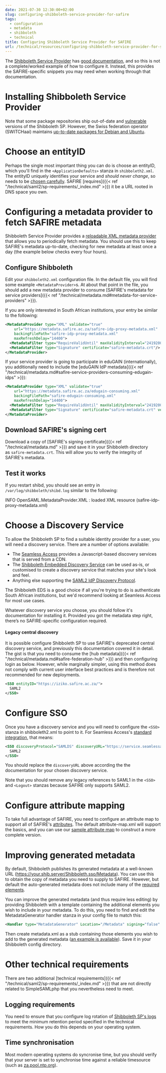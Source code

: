 ```yaml
---
date: 2021-07-30 12:30:00+02:00
slug: configuring-shibboleth-service-provider-for-safire
tags:
  - configuration
  - metadata
  - shibboleth
  - technical
title: Configuring Shibboleth Service Provider for SAFIRE
url: /technical/resources/configuring-shibboleth-service-provider-for-safire/
---
```


The [Shibboleth Service Provider](http://shibboleth.net/products/) has [good documentation](https://shibboleth.atlassian.net/wiki/spaces/SP3/overview), and so this is not a complete/worked example of how to configure it. Instead, this provides the SAFIRE-specific snippets you may need when working through that documentation.

# Installing Shibboleth Service Provider

Note that some package repositories ship out-of-date and [vulnerable](https://shibboleth.atlassian.net/wiki/spaces/SP3/pages/2067399654/SecurityAdvisories) versions of the Shibboleth SP. However, the Swiss federation operator (SWITCHaai) maintains [up-to-date packages for Debian and Ubuntu](http://pkg.switch.ch/switchaai/).

# Choose an entityID

Perhaps the single most important thing you can do is choose an entityID, which you'll find in the `<ApplicationDefaults>` stanza in `shibboleth2.xml`. The entityID uniquely identifies your service and *should never change*, so needs to be [chosen carefully](https://shibboleth.atlassian.net/wiki/spaces/CONCEPT/pages/928645134/EntityNaming). SAFIRE [requires]({{< ref "/technical/saml2/sp-requirements/_index.md" >}}) it be a URL rooted in DNS space you own.

# Configuring a metadata provider to fetch SAFIRE metadata

Shibboleth Service Provider provides a [reloadable XML metadata provider](https://shibboleth.atlassian.net/wiki/spaces/SP3/pages/2063696005/XMLMetadataProvider) that allows you to periodically fetch metadata. You should use this to keep SAFIRE's metadata up-to-date, checking for new metadata at least once a day (the example below checks every four hours).

## Configure Shibboleth

Edit your `shibboleth2.xml` configuration file. In the default file, you will find some example `<MetadataProvider>`s. At about that point in the file, you should add a new metadata provider to consume [SAFIRE's metadata for service providers]({{< ref "/technical/metadata.md#metadata-for-service-providers" >}}).

If you are only interested in South African institutions, your entry be similar to the following:

```xml
<MetadataProvider type="XML" validate="true"
    url="https://metadata.safire.ac.za/safire-idp-proxy-metadata.xml"
    backingFilePath="safire-idp-proxy-metadata.xml"
    maxRefreshDelay="14400">
  <MetadataFilter type="RequireValidUntil" maxValidityInterval="2419200"/>
  <MetadataFilter type="Signature" certificate="safire-metadata.crt"/>
</MetadataProvider>
```

If your service provider is going to participate in eduGAIN (internationally), you additionally need to include the [eduGAIN IdP metadata]({{< ref "/technical/metadata.md#safire-service-providers-consuming-edugain-idps" >}}):

```xml
<MetadataProvider type="XML" validate="true"
    url="https://metadata.safire.ac.za/edugain-consuming.xml"
    backingFilePath="safire-edugain-consuming.xml"
    maxRefreshDelay="14400">
  <MetadataFilter type="RequireValidUntil" maxValidityInterval="2419200"/>
  <MetadataFilter type="Signature" certificate="safire-metadata.crt" verifyBackup="false"/>
</MetadataProvider>
```

## Download SAFIRE's signing cert

Download a copy of [SAFIRE's signing certificate]({{< ref "/technical/metadata.md" >}}) and save it in your Shibboleth directory as `safire-metadata.crt`. This will allow you to verify the integrity of SAFIRE's metadata.

## Test it works

If you restart shibd, you should see an entry in `/var/log/shibboleth/shibd.log` similar to the following:

INFO OpenSAML.MetadataProvider.XML : loaded XML resource (safire-idp-proxy-metadata.xml)

# Choose a Discovery Service

To allow the Shibboleth SP to find a suitable identity provider for a user, you will need a discovery service. There are a number of options available:

 * The [Seamless Access](https://seamlessaccess.org/) provides a Javascript-based discovery services that is served from a CDN.
 * The [Shibboleth Embedded Discovery Service](https://shibboleth.atlassian.net/wiki/spaces/EDS10/overview) can be used as-is, or customised to create a discovery service that matches your site's look and feel.
 * Anything else supporting the [SAML2 IdP Discovery Protocol](https://wiki.oasis-open.org/security/IdpDiscoSvcProtonProfile).

The Shibboleth EDS is a good choice if all you're trying to do is authenticate South African institutions, but we'd recommend looking at Seamless Access for most use cases.

Whatever discovery service you choose, you should follow it's documentation for installing it. Provided you got the metadata step right, there’s no SAFIRE-specific configuration required.

#### Legacy central discovery

It is possible configure Shibboleth SP to use SAFIRE's deprecated central discovery service, and previously this documentation covered it in detail. The gist is that you need to consume the [hub metadata]({{< ref "/technical/metadata.md#safire-federation-hub" >}}) and then configuring login as below. However, while marginally simpler, using this method does not comply with current user interface best practices and is therefore not recommended for new deployments.

```xml
<SSO entityID="https://iziko.safire.ac.za/">
  SAML2
</SSO>
```

# Configure SSO

Once you have a discovery service and you will need to configure the `<SSO>` stanza in shibboleth2.xml to point to it. For Seamless Access's [standard integration](https://seamlessaccess.atlassian.net/wiki/spaces/DOCUMENTAT/pages/84738148/Standard+Integration), that means:

```xml
<SSO discoveryProtocol="SAMLDS" discoveryURL="https://service.seamlessaccess.org/ds">
  SAML2
</SSO>
```

You should replace the `discoveryURL` above according the the documentation for your chosen discovery service.

Note that you should remove any legacy references to SAML1 in the `<SSO>` and `<Logout>` stanzas because SAFIRE only supports SAML2.

# Configure attribute mapping

To take full advantage of SAFIRE, you need to configure an attribute map to support all of SAFIRE's [attributes](/technical/attributes/). The default attribute-map.xml will support the basics, and you can use our [sample attribute map](https://testsp.safire.ac.za/attribute-map.xml) to construct a more complete version.

# Improving generated metadata

By default, Shibboleth publishes its generated metadata at a well-known URL (https://your.shib.server/Shibboleth.sso/Metadata). You can use this to obtain the copy of metadata you need to supply to SAFIRE. However, but default the auto-generated metadata does not include many of the [required elements](/technical/saml2/idp-requirements/).

You can improve the generated metadata (and thus require less editing) by providing Shibboleth with a template containing the additional elements you wish to include in your metadata. To do this, you need to find and edit the MetadataGenerator handler stanza in your config file to match this:

```xml
<Handler type="MetadataGenerator" Location="/Metadata" signing="false" template="metadata.xml" https="true" http="false" />
```

Then create metadata.xml as a stub containing those elements you wish to add to the generated metadata ([an example is available](/wp-content/uploads/2016/12/metadata.xml)). Save it in your Shibboleth config directory.

# Other technical requirements

There are two additional [technical requirements]({{< ref "/technical/saml2/sp-requirements/_index.md" >}}) that are not directly related to SimpleSAMLphp that you nevertheless need to meet.

## Logging requirements

You need to ensure that you configure log rotation of [Shibboleth SP's logs](https://shibboleth.atlassian.net/wiki/spaces/SP3/pages/2065334602/Logging) to meet the minimum retention period specified in the technical requirements. How you do this depends on your operating system.

## Time synchronisation

Most modern operating systems do syncronise time, but you should verify that your server is set to synchronise time against a reliable timesource (such as [za.pool.ntp.org](https://www.ntppool.org/zone/za)).
